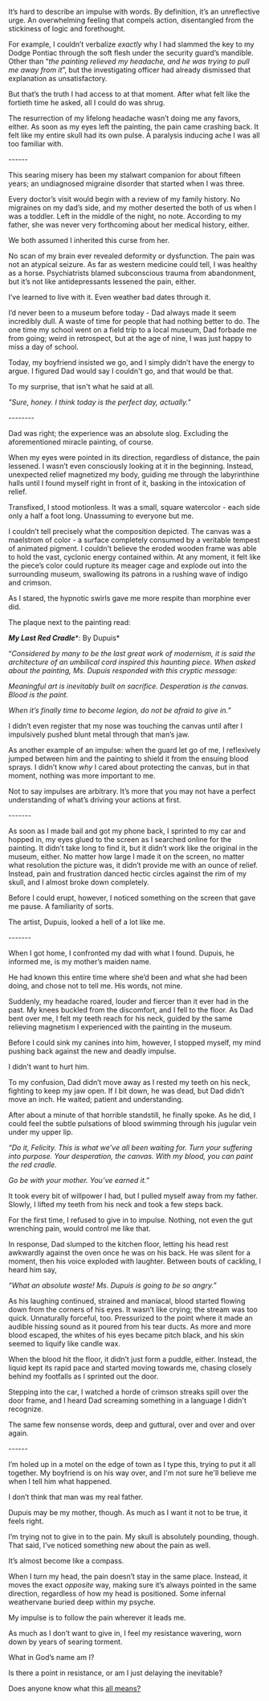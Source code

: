 It’s hard to describe an impulse with words. By definition, it’s an unreflective urge. An overwhelming feeling that compels action, disentangled from the stickiness of logic and forethought.

For example, I couldn’t verbalize *exactly* why I had slammed the key to my Dodge Pontiac through the soft flesh under the security guard’s mandible. Other than “*the painting relieved my headache, and he was trying to pull me away from it*”, but the investigating officer had already dismissed that explanation as unsatisfactory.

But that’s the truth I had access to at that moment. After what felt like the fortieth time he asked, all I could do was shrug.

The resurrection of my lifelong headache wasn’t doing me any favors, either. As soon as my eyes left the painting, the pain came crashing back. It felt like my entire skull had its own pulse. A paralysis inducing ache I was all too familiar with.

\------

This searing misery has been my stalwart companion for about fifteen years; an undiagnosed migraine disorder that started when I was three.

Every doctor’s visit would begin with a review of my family history. No migraines on my dad’s side, and my mother deserted the both of us when I was a toddler. Left in the middle of the night, no note. According to my father, she was never very forthcoming about her medical history, either.

We both assumed I inherited this curse from her.

No scan of my brain ever revealed deformity or dysfunction. The pain was not an atypical seizure. As far as western medicine could tell, I was healthy as a horse. Psychiatrists blamed subconscious trauma from abandonment, but it’s not like antidepressants lessened the pain, either.

I’ve learned to live with it. Even weather bad dates through it.

I’d never been to a museum before today - Dad always made it seem incredibly dull. A waste of time for people that had nothing better to do. The one time my school went on a field trip to a local museum, Dad forbade me from going; weird in retrospect, but at the age of nine, I was just happy to miss a day of school.

Today, my boyfriend insisted we go, and I simply didn’t have the energy to argue. I figured Dad would say I couldn't go, and that would be that.

To my surprise, that isn't what he said at all.

*"Sure, honey. I think today is the perfect day, actually."*

\--------

Dad was right; the experience was an absolute slog. Excluding the aforementioned miracle painting, of course.

When my eyes were pointed in its direction, regardless of distance, the pain lessened. I wasn’t even consciously looking at it in the beginning. Instead, unexpected relief magnetized my body, guiding me through the labyrinthine halls until I found myself right in front of it, basking in the intoxication of relief.

Transfixed, I stood motionless. It was a small, square watercolor - each side only a half a foot long. Unassuming to everyone but me.

I couldn’t tell precisely what the composition depicted. The canvas was a maelstrom of color - a surface completely consumed by a veritable tempest of animated pigment. I couldn't believe the eroded wooden frame was able to hold the vast, cyclonic energy contained within. At any moment, it felt like the piece’s color could rupture its meager cage and explode out into the surrounding museum, swallowing its patrons in a rushing wave of indigo and crimson.

As I stared, the hypnotic swirls gave me more respite than morphine ever did.

The plaque next to the painting read:

***My Last Red Cradle***\*: By Dupuis\*

“*Considered by many to be the last great work of modernism, it is said the architecture of an umbilical cord inspired this haunting piece. When asked about the painting, Ms. Dupuis responded with this cryptic message:*

*Meaningful art is inevitably built on sacrifice. Desperation is the canvas. Blood is the paint.*

*When it’s finally time to become legion, do not be afraid to give in.”*

I didn’t even register that my nose was touching the canvas until after I impulsively pushed blunt metal through that man’s jaw.

As another example of an impulse: when the guard let go of me, I reflexively jumped between him and the painting to shield it from the ensuing blood sprays. I didn’t know *why* I cared about protecting the canvas, but in that moment, nothing was more important to me.

Not to say impulses are arbitrary. It’s more that you may not have a perfect understanding of what’s driving your actions at first.

\-------

As soon as I made bail and got my phone back, I sprinted to my car and hopped in, my eyes glued to the screen as I searched online for the painting. It didn’t take long to find it, but it didn’t work like the original in the museum, either. No matter how large I made it on the screen, no matter what resolution the picture was, it didn’t provide me with an ounce of relief. Instead, pain and frustration danced hectic circles against the rim of my skull, and I almost broke down completely.

Before I could erupt, however, I noticed something on the screen that gave me pause. A familiarity of sorts.

The artist, Dupuis, looked a hell of a lot like me.

\-------

When I got home, I confronted my dad with what I found. Dupuis, he informed me, is my mother’s maiden name.

He had known this entire time where she’d been and what she had been doing, and chose not to tell me. His words, not mine.

Suddenly, my headache roared, louder and fiercer than it ever had in the past. My knees buckled from the discomfort, and I fell to the floor. As Dad bent over me, I felt my teeth reach for his neck, guided by the same relieving magnetism I experienced with the painting in the museum.

Before I could sink my canines into him, however, I stopped myself, my mind pushing back against the new and deadly impulse.

I didn't want to hurt him.

To my confusion, Dad didn’t move away as I rested my teeth on his neck, fighting to keep my jaw open. If I bit down, he was dead, but Dad didn’t move an inch. He waited; patient and understanding.

After about a minute of that horrible standstill, he finally spoke. As he did, I could feel the subtle pulsations of blood swimming through his jugular vein under my upper lip.

*“Do it, Felicity. This is what we’ve all been waiting for. Turn your suffering into purpose. Your desperation, the canvas. With my blood, you can paint the red cradle.*

*Go be with your mother. You’ve earned it.”*

It took every bit of willpower I had, but I pulled myself away from my father. Slowly, I lifted my teeth from his neck and took a few steps back.

For the first time, I refused to give in to impulse. Nothing, not even the gut wrenching pain, would control me like that.

In response, Dad slumped to the kitchen floor, letting his head rest awkwardly against the oven once he was on his back. He was silent for a moment, then his voice exploded with laughter. Between bouts of cackling, I heard him say,

*“What an absolute waste! Ms. Dupuis is going to be so angry.”*

As his laughing continued, strained and maniacal, blood started flowing down from the corners of his eyes. It wasn’t like crying; the stream was too quick. Unnaturally forceful, too. Pressurized to the point where it made an audible hissing sound as it poured from his tear ducts. As more and more blood escaped, the whites of his eyes became pitch black, and his skin seemed to liquify like candle wax.

When the blood hit the floor, it didn’t just form a puddle, either. Instead, the liquid kept its rapid pace and started moving towards me, chasing closely behind my footfalls as I sprinted out the door.

Stepping into the car, I watched a horde of crimson streaks spill over the door frame, and I heard Dad screaming something in a language I didn't recognize.

The same few nonsense words, deep and guttural, over and over and over again.

\------

I’m holed up in a motel on the edge of town as I type this, trying to put it all together. My boyfriend is on his way over, and I'm not sure he'll believe me when I tell him what happened.

I don’t think that man was my real father.

Dupuis may be my mother, though. As much as I want it not to be true, it feels right.

I’m trying not to give in to the pain. My skull is absolutely pounding, though. That said, I've noticed something new about the pain as well.

It’s almost become like a compass.

When I turn my head, the pain doesn’t stay in the same place. Instead, it moves the exact *opposite* way, making sure it’s always pointed in the same direction, regardless of how my head is positioned. Some infernal weathervane buried deep within my psyche.

My impulse is to follow the pain wherever it leads me.

As much as I don’t want to give in, I feel my resistance wavering, worn down by years of searing torment.

What in God’s name am I?

Is there a point in resistance, or am I just delaying the inevitable?

Does anyone know what this [all means?](https://www.reddit.com/r/unalloyedsainttrina/)